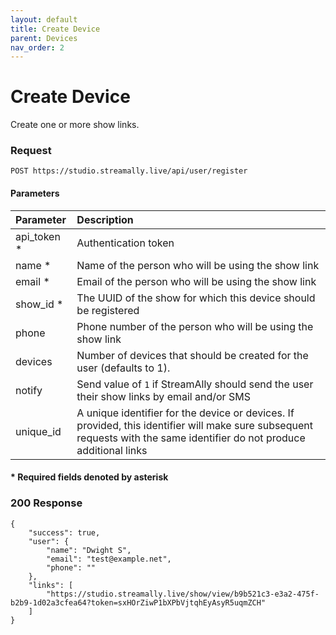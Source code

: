 ```yaml
---
layout: default
title: Create Device
parent: Devices
nav_order: 2
---
```


# Create Device

Create one or more show links.

### Request

```
POST https://studio.streamally.live/api/user/register
```

#### Parameters

| Parameter | Description |
|:-----|:-----|
| api_token * | Authentication token |
| name * | Name of the person who will be using the show link |
| email * | Email of the person who will be using the show link |
| show_id * | The UUID of the show for which this device should be registered |
| phone | Phone number of the person who will be using the show link |
| devices | Number of devices that should be created for the user (defaults to 1). |
| notify | Send value of `1` if StreamAlly should send the user their show links by email and/or SMS |
| unique_id | A unique identifier for the device or devices. If provided, this identifier will make sure subsequent requests with the same identifier do not produce additional links |

#### \* Required fields denoted by asterisk

### 200 Response

```
{
    "success": true,
    "user": {
        "name": "Dwight S",
        "email": "test@example.net",
        "phone": ""
    },
    "links": [
        "https://studio.streamally.live/show/view/b9b521c3-e3a2-475f-b2b9-1d02a3cfea64?token=sxHOrZiwP1bXPbVjtqhEyAsyR5uqmZCH"
    ]
}
```
